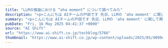```yaml
---
title: "LLMの推論における “aha moment” について調べてみた"
description: "<p>こんにちは AIチームの戸田です 先日、LLMの 'aha moment' に関して興味を持ち、関連論文やWeb上の記事を読んでみたところ、賛否両論の様々な見解があり興味深かったので、今回はその内容を共有したいと思います [&#8230;]</p> <p>投稿 <a href='https://www.ai-shift.co.jp/techblog/5766' rel='nofollow'>LLMの推論における &#8220;aha moment&#8221; について調べてみた</a> は <a href='https://www.ai-shift.co.jp' rel='nofollow'>株式会社AI Shift</a> に最初に表示されました。</p>"
summary: "<p>こんにちは AIチームの戸田です 先日、LLMの 'aha moment' に関して興味を持ち、関連論文やWeb上の記事を読んでみたところ、賛否両論の様々な見解があり興味深かったので、今回はその内容を共有したいと思います [&#8230;]</p> <p>投稿 <a href='https://www.ai-shift.co.jp/techblog/5766' rel='nofollow'>LLMの推論における &#8220;aha moment&#8221; について調べてみた</a> は <a href='https://www.ai-shift.co.jp' rel='nofollow'>株式会社AI Shift</a> に最初に表示されました。</p>"
pubDate: "Fri, 16 May 2025 04:41:37 +0000"
source: "AI Shift"
url: "https://www.ai-shift.co.jp/techblog/5766"
thumbnail: "https://www.ai-shift.co.jp/wp-content/uploads/2025/05/d099d886ed65ef765625779e628d2c5f.png"
---
```


